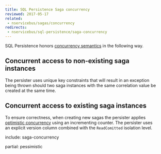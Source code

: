```yaml
---
title: SQL Persistence Saga concurrency
reviewed: 2017-05-17
related:
 - nservicebus/sagas/concurrency
redirects:
 - nservicebus/sql-persistence/saga-concurrency
---
```


SQL Persistence honors [concurrency semantics](/nservicebus/sagas/concurrency.md) in the following way.


## Concurrent access to non-existing saga instances

The persister uses unique key constraints that will result in an exception being thrown should two saga instances with the same correlation value be created at the same time.


## Concurrent access to existing saga instances



To ensure correctness, when creating new sagas the persister applies [optimistic concurrency](https://en.wikipedia.org/wiki/Optimistic_concurrency_control) using an incrementing counter. The persister uses an explicit version column combined with the `ReadComitted` isolation level.

include: saga-concurrency

partial: pessimistic

